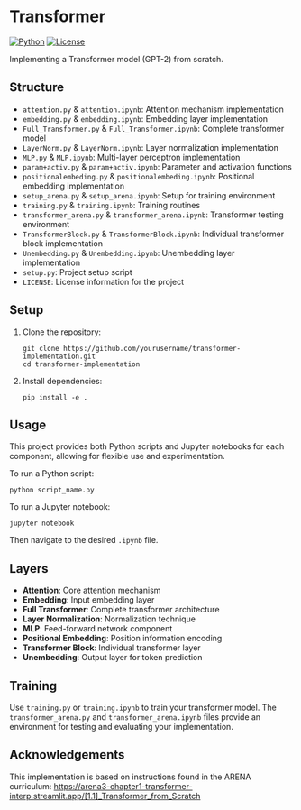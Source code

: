 # Transformer
[![Python](https://img.shields.io/badge/Python-3.7%2B-blue)](https://www.python.org/)
[![License](https://img.shields.io/badge/License-MIT-green.svg)](https://opensource.org/licenses/MIT)

Implementing a Transformer model (GPT-2) from scratch.

## Structure

- `attention.py` & `attention.ipynb`: Attention mechanism implementation
- `embedding.py` & `embedding.ipynb`: Embedding layer implementation
- `Full_Transformer.py` & `Full_Transformer.ipynb`: Complete transformer model
- `LayerNorm.py` & `LayerNorm.ipynb`: Layer normalization implementation
- `MLP.py` & `MLP.ipynb`: Multi-layer perceptron implementation
- `param+activ.py` & `param+activ.ipynb`: Parameter and activation functions
- `positionalembeding.py` & `positionalembeding.ipynb`: Positional embedding implementation
- `setup_arena.py` & `setup_arena.ipynb`: Setup for training environment
- `training.py` & `training.ipynb`: Training routines
- `transformer_arena.py` & `transformer_arena.ipynb`: Transformer testing environment
- `TransformerBlock.py` & `TransformerBlock.ipynb`: Individual transformer block implementation
- `Unembedding.py` & `Unembedding.ipynb`: Unembedding layer implementation
- `setup.py`: Project setup script
- `LICENSE`: License information for the project

## Setup

1. Clone the repository:
   ```
   git clone https://github.com/yourusername/transformer-implementation.git
   cd transformer-implementation
   ```

2. Install dependencies:
   ```
   pip install -e .
   ```

## Usage

This project provides both Python scripts and Jupyter notebooks for each component, allowing for flexible use and experimentation.

To run a Python script:
```
python script_name.py
```

To run a Jupyter notebook:
```
jupyter notebook
```
Then navigate to the desired `.ipynb` file.

## Layers

- **Attention**: Core attention mechanism
- **Embedding**: Input embedding layer
- **Full Transformer**: Complete transformer architecture
- **Layer Normalization**: Normalization technique
- **MLP**: Feed-forward network component
- **Positional Embedding**: Position information encoding
- **Transformer Block**: Individual transformer layer
- **Unembedding**: Output layer for token prediction

## Training

Use `training.py` or `training.ipynb` to train your transformer model. The `transformer_arena.py` and `transformer_arena.ipynb` files provide an environment for testing and evaluating your implementation.

## Acknowledgements

This implementation is based on instructions found in the ARENA curriculum: https://arena3-chapter1-transformer-interp.streamlit.app/[1.1]_Transformer_from_Scratch